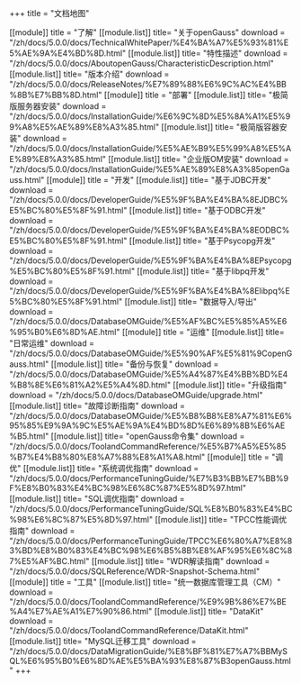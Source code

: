 +++
title = "文档地图"

[[module]]
    title = "了解"
    [[module.list]]
        title= "关于openGauss"
        download = "/zh/docs/5.0.0/docs/TechnicalWhitePaper/%E4%BA%A7%E5%93%81%E5%AE%9A%E4%BD%8D.html"
    [[module.list]]
        title= "特性描述"
        download = "/zh/docs/5.0.0/docs/AboutopenGauss/CharacteristicDescription.html"
    [[module.list]]
        title= "版本介绍"
        download = "/zh/docs/5.0.0/docs/ReleaseNotes/%E7%89%88%E6%9C%AC%E4%BB%8B%E7%BB%8D.html"
[[module]]
    title = "部署"
    [[module.list]]
        title= "极简版服务器安装"
        download = "/zh/docs/5.0.0/docs/InstallationGuide/%E6%9C%8D%E5%8A%A1%E5%99%A8%E5%AE%89%E8%A3%85.html"
    [[module.list]]
        title= "极简版容器安装"
        download = "/zh/docs/5.0.0/docs/InstallationGuide/%E5%AE%B9%E5%99%A8%E5%AE%89%E8%A3%85.html"
    [[module.list]]
        title= "企业版OM安装"
        download = "/zh/docs/5.0.0/docs/InstallationGuide/%E5%AE%89%E8%A3%85openGauss.html"
[[module]]
    title = "开发"
    [[module.list]]
        title= "基于JDBC开发"
        download = "/zh/docs/5.0.0/docs/DeveloperGuide/%E5%9F%BA%E4%BA%8EJDBC%E5%BC%80%E5%8F%91.html"
    [[module.list]]
        title= "基于ODBC开发"
        download = "/zh/docs/5.0.0/docs/DeveloperGuide/%E5%9F%BA%E4%BA%8EODBC%E5%BC%80%E5%8F%91.html"
    [[module.list]]
        title= "基于Psycopg开发"
        download = "/zh/docs/5.0.0/docs/DeveloperGuide/%E5%9F%BA%E4%BA%8EPsycopg%E5%BC%80%E5%8F%91.html"
    [[module.list]]
        title= "基于libpq开发"
        download = "/zh/docs/5.0.0/docs/DeveloperGuide/%E5%9F%BA%E4%BA%8Elibpq%E5%BC%80%E5%8F%91.html"
    [[module.list]]
        title= "数据导入/导出"
        download = "/zh/docs/5.0.0/docs/DatabaseOMGuide/%E5%AF%BC%E5%85%A5%E6%95%B0%E6%8D%AE.html"
[[module]]
    title = "运维"
    [[module.list]]
        title= "日常运维"
        download = "/zh/docs/5.0.0/docs/DatabaseOMGuide/%E5%90%AF%E5%81%9CopenGauss.html"
    [[module.list]]
        title= "备份与恢复"
        download = "/zh/docs/5.0.0/docs/DatabaseOMGuide/%E5%A4%87%E4%BB%BD%E4%B8%8E%E6%81%A2%E5%A4%8D.html"
    [[module.list]]
        title= "升级指南"
        download = "/zh/docs/5.0.0/docs/DatabaseOMGuide/upgrade.html"
    [[module.list]]
        title= "故障诊断指南"
        download = "/zh/docs/5.0.0/docs/DatabaseOMGuide/%E5%B8%B8%E8%A7%81%E6%95%85%E9%9A%9C%E5%AE%9A%E4%BD%8D%E6%89%8B%E6%AE%B5.html"
    [[module.list]]
        title= "openGauss命令集"
        download = "/zh/docs/5.0.0/docs/ToolandCommandReference/%E5%B7%A5%E5%85%B7%E4%B8%80%E8%A7%88%E8%A1%A8.html"
[[module]]
    title = "调优"
    [[module.list]]
        title= "系统调优指南"
        download = "/zh/docs/5.0.0/docs/PerformanceTuningGuide/%E7%B3%BB%E7%BB%9F%E8%B0%83%E4%BC%98%E6%8C%87%E5%8D%97.html"
    [[module.list]]
        title= "SQL调优指南"
        download = "/zh/docs/5.0.0/docs/PerformanceTuningGuide/SQL%E8%B0%83%E4%BC%98%E6%8C%87%E5%8D%97.html"
    [[module.list]]
        title= "TPCC性能调优指南"
        download = "/zh/docs/5.0.0/docs/PerformanceTuningGuide/TPCC%E6%80%A7%E8%83%BD%E8%B0%83%E4%BC%98%E6%B5%8B%E8%AF%95%E6%8C%87%E5%AF%BC.html"
    [[module.list]]
        title= "WDR解读指南"
        download = "/zh/docs/5.0.0/docs/SQLReference/WDR-Snapshot-Schema.html"
[[module]]
    title = "工具"
    [[module.list]]
        title= "统一数据库管理工具（CM）"
        download = "/zh/docs/5.0.0/docs/ToolandCommandReference/%E9%9B%86%E7%BE%A4%E7%AE%A1%E7%90%86.html"
    [[module.list]]
        title= "DataKit"
        download = "/zh/docs/5.0.0/docs/ToolandCommandReference/DataKit.html"
    [[module.list]]
        title= "MySQL迁移工具"
        download = "/zh/docs/5.0.0/docs/DataMigrationGuide/%E8%BF%81%E7%A7%BBMySQL%E6%95%B0%E6%8D%AE%E5%BA%93%E8%87%B3openGauss.html"
+++
